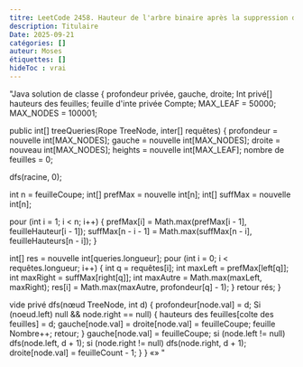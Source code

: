 ```yaml
---
titre: LeetCode 2458. Hauteur de l'arbre binaire après la suppression des sous-arbres -
description: Titulaire
Date: 2025-09-21
catégories: []
auteur: Moses
étiquettes: []
hideToc : vrai
---
```

"Java
solution de classe {
profondeur privée, gauche, droite;
Int privé[] hauteurs des feuilles;
feuille d'inte privée Compte;
MAX_LEAF = 50000;
MAX_NODES = 100001;

public int[] treeQueries(Rope TreeNode, inter[] requêtes) {
profondeur = nouvelle int[MAX_NODES];
gauche = nouvelle int[MAX_NODES];
droite = nouveau int[MAX_NODES];
heights = nouvelle int[MAX_LEAF];
nombre de feuilles = 0;

dfs(racine, 0);

int n = feuilleCoupe;
int[] prefMax = nouvelle int[n];
int[] suffMax = nouvelle int[n];

pour (int i = 1; i < n; i++) {
prefMax[i] = Math.max(prefMax[i - 1], feuilleHauteur[i - 1]);
suffMax[n - i - 1] = Math.max(suffMax[n - i], feuilleHauteurs[n - i]);
}

int[] res = nouvelle int[queries.longueur];
pour (int i = 0; i < requêtes.longueur; i++) {
int q = requêtes[i];
int maxLeft = prefMax[left[q]];
int maxRight = suffMax[right[q]];
int maxAutre = Math.max(maxLeft, maxRight);
res[i] = Math.max(maxAutre, profondeur[q] - 1);
}
retour rés;
}

vide privé dfs(nœud TreeNode, int d) {
profondeur[node.val] = d;
Si (noeud.left) null && node.right == null) {
hauteurs des feuilles[colte des feuilles] = d;
gauche[node.val] = droite[node.val] = feuilleCoupe;
feuille Nombre++;
retour;
}
gauche[node.val] = feuilleCoupe;
si (node.left != null) dfs(node.left, d + 1);
si (node.right != null) dfs(node.right, d + 1);
droite[node.val] = feuilleCount - 1;
}
}
«» "
